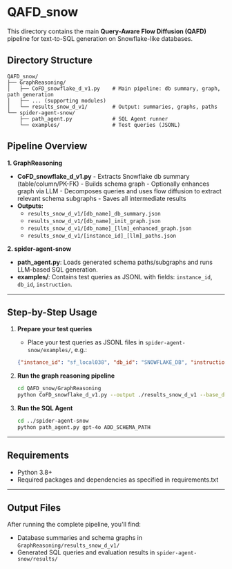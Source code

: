 # QAFD_snow

This directory contains the main **Query-Aware Flow Diffusion (QAFD)** pipeline for text-to-SQL generation on Snowflake-like databases.

## Directory Structure

```
QAFD_snow/
├── GraphReasoning/
│   ├── CoFD_snowflake_d_v1.py    # Main pipeline: db summary, graph, path generation
│   ├── ... (supporting modules)
│   └── results_snow_d_v1/        # Output: summaries, graphs, paths
└── spider-agent-snow/
    ├── path_agent.py             # SQL Agent runner
    └── examples/                 # Test queries (JSONL)
```

## Pipeline Overview

**1. GraphReasoning**
- **CoFD_snowflake_d_v1.py** - Extracts Snowflake db summary (table/column/PK-FK) - Builds schema graph - Optionally enhances graph via LLM - Decomposes queries and uses flow diffusion to extract relevant schema subgraphs - Saves all intermediate results
- **Outputs:**
  - `results_snow_d_v1/[db_name]_db_summary.json`
  - `results_snow_d_v1/[db_name]_init_graph.json`
  - `results_snow_d_v1/[db_name]_[llm]_enhanced_graph.json`
  - `results_snow_d_v1/[instance_id]_[llm]_paths.json`

**2. spider-agent-snow**
- **path_agent.py**: Loads generated schema paths/subgraphs and runs LLM-based SQL generation.
- **examples/**: Contains test queries as JSONL with fields: `instance_id`, `db_id`, `instruction`.

---

## Step-by-Step Usage

1. **Prepare your test queries**
   - Place your test queries as JSONL files in `spider-agent-snow/examples/`, e.g.:
   ```json
   {"instance_id": "sf_local038", "db_id": "SNOWFLAKE_DB", "instruction": "Find all users with..."}
   ```

2. **Run the graph reasoning pipeline**
   ```bash
   cd QAFD_snow/GraphReasoning
   python CoFD_snowflake_d_v1.py --output ./results_snow_d_v1 --base_dir ../spider-agent-snow/examples --model gpt-4o --graph_type enhanced --with_paths True
   ```

3. **Run the SQL Agent**
   ```bash
   cd ../spider-agent-snow
   python path_agent.py gpt-4o ADD_SCHEMA_PATH
   ```

---

## Requirements

- Python 3.8+
- Required packages and dependencies as specified in requirements.txt

---

## Output Files

After running the complete pipeline, you'll find:
- Database summaries and schema graphs in `GraphReasoning/results_snow_d_v1/`
- Generated SQL queries and evaluation results in `spider-agent-snow/results/`
